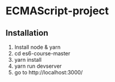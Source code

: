 # ECMAScript-project

## Installation

1. Install node & yarn
2. cd es6-course-master
3. yarn install
4. yarn run devserver
5. go to http://localhost:3000/
